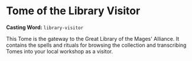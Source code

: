 # Tome of the Library Visitor

**Casting Word:** `library-visitor`

This Tome is the gateway to the Great Library of the Mages' Alliance. It contains the spells and rituals for browsing the collection and transcribing Tomes into your local workshop as a visitor.
